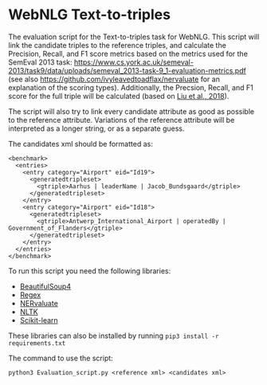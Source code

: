 # WebNLG Text-to-triples

The evaluation script for the Text-to-triples task for WebNLG. This script will link the candidate triples to the reference triples, and calculate the Precision, Recall, and F1 score metrics based on the metrics used for the SemEval 2013 task: https://www.cs.york.ac.uk/semeval-2013/task9/data/uploads/semeval_2013-task-9_1-evaluation-metrics.pdf (see also https://github.com/ivyleavedtoadflax/nervaluate for an explanation of the scoring types). Additionally, the Precsion, Recall, and F1 score for the full triple will be calculated (based on [Liu et al., 2018](https://arxiv.org/abs/1807.01763)).

The script will also try to link every candidate attribute as good as possible to the reference attribute. Variations of the reference attribute will be interpreted as a longer string, or as a separate guess.

The candidates xml should be formatted as:

```
<benchmark>
  <entries>
    <entry category="Airport" eid="Id19">
      <generatedtripleset>
        <gtriple>Aarhus | leaderName | Jacob_Bundsgaard</gtriple>
      </generatedtripleset>
    </entry>
    <entry category="Airport" eid="Id18">
      <generatedtripleset>
        <gtriple>Antwerp_International_Airport | operatedBy | Government_of_Flanders</gtriple>
      </generatedtripleset>
    </entry>
  </entries>
</benchmark>
```

To run this script you need the following libraries:

- [BeautifulSoup4](https://pypi.org/project/beautifulsoup4/)
- [Regex](https://pypi.org/project/regex/)
- [NERvaluate](https://github.com/ivyleavedtoadflax/nervaluate)
- [NLTK](https://www.nltk.org/install.html)
- [Scikit-learn](https://scikit-learn.org/stable/install.html)

These libraries can also be installed by running ```pip3 install -r requirements.txt```


The command to use the script:

```python3 Evaluation_script.py <reference xml> <candidates xml>```
